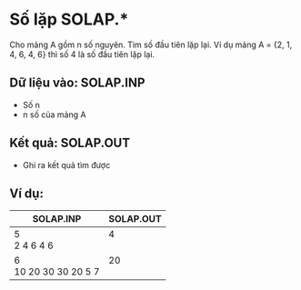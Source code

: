 # Số lặp SOLAP.\*

Cho mảng A gồm n số nguyên. Tìm số đầu tiên lặp lại.
Ví dụ mảng A = {2, 1, 4, 6, 4, 6} thì số 4 là số đầu tiên lặp lại.

## Dữ liệu vào: SOLAP.INP

- Số n
- n số của mảng A

## Kết quả: SOLAP.OUT

- Ghi ra kết quả tìm được

## Ví dụ:

|SOLAP.INP|SOLAP.OUT|
|---|---|
|5<br/>2 4 6 4 6|4<br/> |
|6<br/>10 20 30 30 20 5 7|20<br/> |
